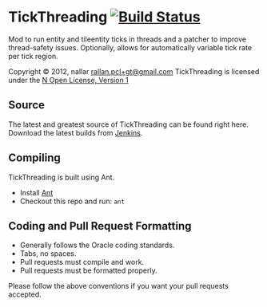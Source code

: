 TickThreading [![Build Status](http://nallar.me/buildservice/job/TickThreading/badge/icon)](http://nallar.me/buildservice/job/TickThreading/)
==========
Mod to run entity and tileentity ticks in threads and a patcher to improve thread-safety issues.
Optionally, allows for automatically variable tick rate per tick region.

Copyright &copy; 2012, nallar <rallan.pcl+gt@gmail.com>
TickThreading is licensed under the [N Open License, Version 1][License]

Source
------
The latest and greatest source of TickThreading can be found right here.  
Download the latest builds from [Jenkins].  

Compiling
---------
TickThreading is built using Ant.

* Install [Ant](http://ant.apache.org/)
* Checkout this repo and run: `ant`

Coding and Pull Request Formatting
----------------------------------
* Generally follows the Oracle coding standards.
* Tabs, no spaces.
* Pull requests must compile and work.
* Pull requests must be formatted properly.

Please follow the above conventions if you want your pull requests accepted.

[License]: http://nallar.me/licenses/n-open-license-v1.txt
[Jenkins]: http://nallar.me/buildservice
